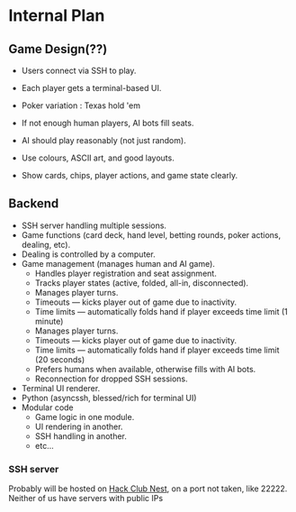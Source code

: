 # Internal Plan

## Game Design(??)

- Users connect via SSH to play.
- Each player gets a terminal-based UI.
- Poker variation : Texas hold 'em
- If not enough human players, AI bots fill seats.
- AI should play reasonably (not just random).

- Use colours, ASCII art, and good layouts.
- Show cards, chips, player actions, and game state clearly.

## Backend

- SSH server handling multiple sessions.
- Game functions (card deck, hand level, betting rounds, poker actions, dealing, etc).
- Dealing is controlled by a computer.
- Game management (manages human and AI game).
  - Handles player registration and seat assignment.
  - Tracks player states (active, folded, all-in, disconnected).
  - Manages player turns.
  - Timeouts — kicks player out of game due to inactivity.
  - Time limits — automatically folds hand if player exceeds time limit (1 minute)
  - Manages player turns.
  - Timeouts — kicks player out of game due to inactivity.
  - Time limits — automatically folds hand if player exceeds time limit (20 seconds)
  - Prefers humans when available, otherwise fills with AI bots.
  - Reconnection for dropped SSH sessions.
- Terminal UI renderer.
- Python (asyncssh, blessed/rich for terminal UI)
- Modular code
  - Game logic in one module.
  - UI rendering in another.
  - SSH handling in another.
  - etc...

### SSH server

Probably will be hosted on [Hack Club Nest](https://hackclub.app), on a port not taken, like 22222. Neither of us have servers with public IPs
